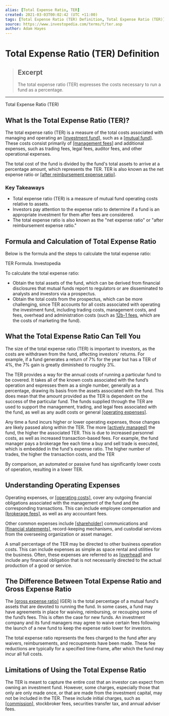 ```yaml
---
alias: [Total Expense Ratio, TER]
created: 2021-03-03T00:02:42 (UTC +11:00)
tags: [Total Expense Ratio (TER) Definition, Total Expense Ratio (TER)]
source: https://www.investopedia.com/terms/t/ter.asp
author: Adam Hayes
---
```


# Total Expense Ratio (TER) Definition

> ## Excerpt
> The total expense ratio (TER) expresses the costs necessary to run a fund as a percentage.

---

Total Expense Ratio (TER)
## What Is the Total Expense Ratio (TER)?

The total expense ratio (TER) is a measure of the total costs associated with managing and operating an [[investment fund]](https://www.investopedia.com/terms/i/investment-fund.asp), such as a [[mutual fund]](https://www.investopedia.com/terms/m/mutualfund.asp). These costs consist primarily of [[management fees]](https://www.investopedia.com/terms/m/managementfee.asp) and additional expenses, such as trading fees, legal fees, auditor fees, and other operational expenses.

The total cost of the fund is divided by the fund's total assets to arrive at a percentage amount, which represents the TER. TER is also known as the net expense ratio or [[after reimbursement expense ratio]](https://www.investopedia.com/terms/a/arer.asp).

### Key Takeaways

-   Total expense ratio (TER) is a measure of mutual fund operating costs relative to assets.
-   Investors pay attention to the expense ratio to determine if a fund is an appropriate investment for them after fees are considered.
-   The total expense ratio is also known as the "net expense ratio" or "after reimbursement expense ratio."

## Formula and Calculation of Total Expense Ratio

Below is the formula and the steps to calculate the total expense ratio:

TER Formula. Investopedia 

To calculate the total expense ratio:

-   Obtain the total assets of the fund, which can be derived from financial disclosures that mutual funds report to regulators or are disseminated to analysts and investors via a prospectus.
-   Obtain the total costs from the prospectus, which can be more challenging, since TER accounts for all costs associated with operating the investment fund, including trading costs, management costs, and fees, overhead and administration costs (such as [12b-1 fees](https://www.investopedia.com/terms/1/12b-1fees.asp), which are the costs of marketing the fund).

## What the Total Expense Ratio Can Tell You

The size of the total expense ratio (TER) is important to investors, as the costs are withdrawn from the fund, affecting investors' returns. For example, if a fund generates a return of 7% for the year but has a TER of 4%, the 7% gain is greatly diminished to roughly 3%.

The TER provides a way for the annual costs of running a particular fund to be covered. It takes all of the known costs associated with the fund’s operation and expresses them as a single number, generally as a percentage, drawing its basis from the assets associated with the fund. This does mean that the amount provided as the TER is dependent on the success of the particular fund. The funds supplied through the TER are used to support the management, trading, and legal fees associated with the fund, as well as any audit costs or general [[operating expenses]](https://www.investopedia.com/terms/o/operating_expense.asp).

Any time a fund incurs higher or lower operating expenses, those changes are likely passed along within the TER. The more [[actively managed]](https://www.investopedia.com/terms/a/activemanagement.asp) the fund, the higher the associated TER. This is due to increased personnel costs, as well as increased transaction-based fees. For example, the fund manager pays a brokerage fee each time a buy and sell trade is executed, which is embedded in the fund's expense ratio. The higher number of trades, the higher the transaction costs, and the TER

By comparison, an automated or passive fund has significantly lower costs of operation, resulting in a lower TER.

## Understanding Operating Expenses

Operating expenses, or [[operating costs]](https://www.investopedia.com/terms/o/operating-cost.asp), cover any outgoing financial obligations associated with the management of the fund and the corresponding transactions. This can include employee compensation and [[brokerage fees]](https://www.investopedia.com/terms/b/brokerage-fee.asp), as well as any accountant fees.

Other common expenses include [[shareholder]](https://www.investopedia.com/terms/s/shareholder.asp) communications and [[financial statements]](https://www.investopedia.com/terms/f/financial-statements.asp), record-keeping mechanisms, and custodial services from the overseeing organization or asset manager.

A small percentage of the TER may be directed to other business operation costs. This can include expenses as simple as space rental and utilities for the business. Often, these expenses are referred to as [[overhead]](https://www.investopedia.com/terms/o/overhead.asp) and include any financial obligation that is not necessarily directed to the actual production of a good or service.

## The Difference Between Total Expense Ratio and Gross Expense Ratio

The [[gross expense ratio]](https://www.investopedia.com/terms/g/gross-expense-ratio.asp) (GER) is the total percentage of a mutual fund's assets that are devoted to running the fund. In some cases, a fund may have agreements in place for waiving, reimbursing, or recouping some of the fund’s fees. This is often the case for new funds. An investment company and its fund managers may agree to waive certain fees following the launch of a new fund to keep the expense ratio lower for investors.

The total expense ratio represents the fees charged to the fund after any waivers, reimbursements, and recoupments have been made. These fee reductions are typically for a specified time-frame, after which the fund may incur all full costs.

## Limitations of Using the Total Expense Ratio

The TER is meant to capture the entire cost that an investor can expect from owning an investment fund. However, some charges, especially those that only are only made once, or that are made from the investment capital, may not be included in the TER. These include initial charges, such as [[commission]](https://www.investopedia.com/terms/c/commission.asp), stockbroker fees, securities transfer tax, and annual adviser fees.
